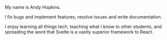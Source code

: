 My name is Andy Hopkins.

I fix bugs and implement features, resolve issues and write documentation.

I enjoy learning all things tech, teaching what I know to other students, and spreading the word that Svelte is a vastly superior framework to React.
